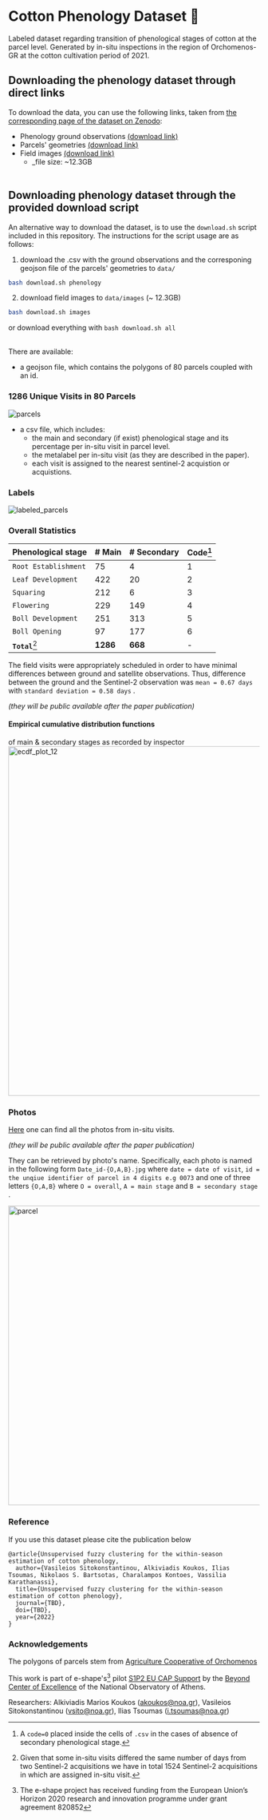 # Cotton Phenology Dataset :seedling:
Labeled dataset regarding transition of phenological stages of cotton at the parcel level. Generated by in-situ inspections in the region of Orchomenos-GR at the cotton cultivation period of 2021.

## Downloading the phenology dataset through direct links
To download the data, you can use the following links, taken from [the corresponding page of the dataset on Zenodo](https://zenodo.org/record/7646864):
* Phenology ground observations [(download link)](https://zenodo.org/record/7646864/files/in_situ_cotton_phenology_labels.csv?download=1)
* Parcels' geometries [(download link)](https://zenodo.org/record/7646864/files/parcels.geojson?download=1)
* Field images [(download link)](https://zenodo.org/record/7646864/files/cotton_phenology_in-situ_photos_2021.zip?download=1)
  * _file size: ~12.3GB
<br/><br/>


## Downloading phenology dataset through the provided download script
An alternative way to download the dataset, is to use the `download.sh` script included in this repository. The instructions for the script usage are as follows:

1. download the .csv with the ground observations and the corresponing geojson file of the parcels' geometries to `data/`
```bash
bash download.sh phenology
```
2. download field images to `data/images` (~ 12.3GB)
  ```bash
  bash download.sh images
  ````
or download everything with `bash download.sh all`
<br/><br/>

There are available: 
- a geojson file, which contains the polygons of 80 parcels coupled with an id. 

### 1286 Unique Visits in 80 Parcels 
![parcels](/images/parcels.png)

- a csv file, which includes: 
  - the main and secondary (if exist) phenological stage and its percentage per in-situ visit in parcel level.
  - the metalabel per in-situ visit (as they are described in the paper).
  - each visit is assigned to the nearest sentinel-2 acquistion or acquistions.

### Labels
![labeled_parcels](/images/labeled_parcels_all.png)

### Overall Statistics

| Phenological stage | # Main | # Secondary | Code[^1] |
| --- | --- | --- | --- |
| `Root Establishment` | 75 | 4 | 1 |
| `Leaf Development` | 422 | 20 | 2 |
| `Squaring` | 212 | 6 | 3 |
| `Flowering` | 229 | 149 | 4 |
| `Boll Development` | 251 | 313 | 5 |
| `Boll Opening` | 97 | 177 | 6 |
| **`Total`**[^2]  | **1286** | **668** | - |

The  field  visits  were  appropriately  scheduled  in  order  to have  minimal  differences  between  ground  and  satellite  observations.  Thus, difference between  the  ground  and  the Sentinel-2 observation was `mean = 0.67 days` with `standard deviation = 0.58 days` .

*(they will be public available after the paper publication)*

#### Empirical cumulative distribution functions
of main & secondary stages as recorded by inspector
<img src="https://github.com/Agri-Hub/cotton-phenology-dataset/blob/main/images/ecdf_plot_12.png?raw=true" alt="ecdf_plot_12" width="700"/>

### Photos
[Here]() one can find all the photos from in-situ visits.

*(they will be public available after the paper publication)* 

They can be retrieved by photo's name. Specifically, each photo is named in the following form `Date_id-{O,A,B}.jpg` where `date = date of visit`, `id = the unqiue identifier of parcel in 4 digits e.g 0073` and one of three letters `{O,A,B}` where `O = overall`, `A = main stage` and `B = secondary stage` .

<img src="https://github.com/Agri-Hub/cotton-phenology-dataset/blob/main/insitu-photos/demo_sample/20210616_0001-O.jpg?raw=true" alt="parcel" width="600"/>

### Reference

If you use this dataset please cite the publication below

```
@article{Unsupervised fuzzy clustering for the within-season estimation of cotton phenology,
  author={Vasileios Sitokonstantinou, Alkiviadis Koukos, Ilias Tsoumas, Nikolaos S. Bartsotas, Charalampos Kontoes, Vassilia Karathanassi},
  title={Unsupervised fuzzy clustering for the within-season estimation of cotton phenology},
  journal={TBD},
  doi={TBD},
  year={2022}
}
```

### Acknowledgements
The polygons of parcels stem from [Agriculture Cooperative of Orchomenos](https://asoo.gr/)

This work is part of e-shape's[^3] pilot [S1P2 EU CAP Support](https://e-shape.eu/index.php/showcases/pilot1-2-eu-cap-support) by the [Beyond Center of Excellence](http://beyond-eocenter.eu/) of the National Observatory of Athens.

Researchers:  Alkiviadis Marios Koukos (akoukos@noa.gr), Vasileios Sitokonstantinou (vsito@noa.gr), Ilias Tsoumas (i.tsoumas@noa.gr)

[^1]: A `code=0` placed inside the cells of `.csv` in the cases of absence of secondary phenological stage.
[^2]: Given that some in-situ visits differed the same number of days from two Sentinel-2 acquisitions we have in total 1524 Sentinel-2 acquisitions in which are assigned in-situ visit.
[^3]: The e-shape project has received funding from the European Union’s Horizon 2020 research and innovation programme under grant agreement 820852



